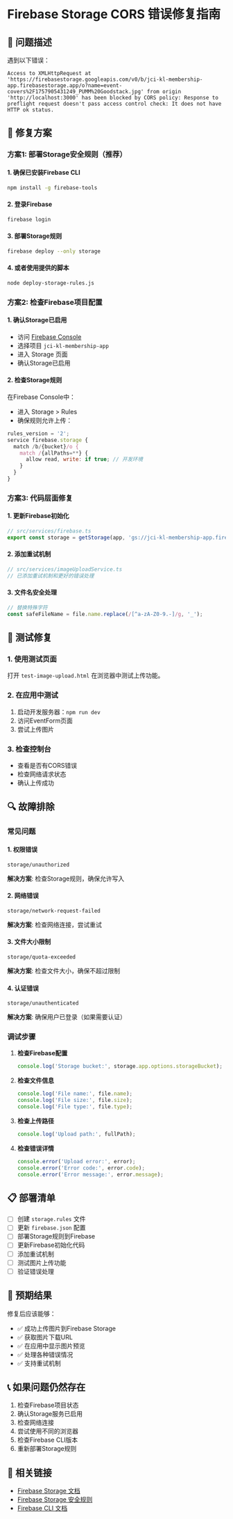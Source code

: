 # Firebase Storage CORS 错误修复指南

## 🚨 问题描述

遇到以下错误：
```
Access to XMLHttpRequest at 'https://firebasestorage.googleapis.com/v0/b/jci-kl-membership-app.firebasestorage.app/o?name=event-covers%2F1757905431249_PUMM%20Goodstack.jpg' from origin 'http://localhost:3000' has been blocked by CORS policy: Response to preflight request doesn't pass access control check: It does not have HTTP ok status.
```

## 🔧 修复方案

### 方案1: 部署Storage安全规则（推荐）

#### 1. 确保已安装Firebase CLI
```bash
npm install -g firebase-tools
```

#### 2. 登录Firebase
```bash
firebase login
```

#### 3. 部署Storage规则
```bash
firebase deploy --only storage
```

#### 4. 或者使用提供的脚本
```bash
node deploy-storage-rules.js
```

### 方案2: 检查Firebase项目配置

#### 1. 确认Storage已启用
- 访问 [Firebase Console](https://console.firebase.google.com/)
- 选择项目 `jci-kl-membership-app`
- 进入 Storage 页面
- 确认Storage已启用

#### 2. 检查Storage规则
在Firebase Console中：
- 进入 Storage > Rules
- 确保规则允许上传：
```javascript
rules_version = '2';
service firebase.storage {
  match /b/{bucket}/o {
    match /{allPaths=**} {
      allow read, write: if true; // 开发环境
    }
  }
}
```

### 方案3: 代码层面修复

#### 1. 更新Firebase初始化
```typescript
// src/services/firebase.ts
export const storage = getStorage(app, 'gs://jci-kl-membership-app.firebasestorage.app');
```

#### 2. 添加重试机制
```typescript
// src/services/imageUploadService.ts
// 已添加重试机制和更好的错误处理
```

#### 3. 文件名安全处理
```typescript
// 替换特殊字符
const safeFileName = file.name.replace(/[^a-zA-Z0-9.-]/g, '_');
```

## 🧪 测试修复

### 1. 使用测试页面
打开 `test-image-upload.html` 在浏览器中测试上传功能。

### 2. 在应用中测试
1. 启动开发服务器：`npm run dev`
2. 访问EventForm页面
3. 尝试上传图片

### 3. 检查控制台
- 查看是否有CORS错误
- 检查网络请求状态
- 确认上传成功

## 🔍 故障排除

### 常见问题

#### 1. 权限错误
```
storage/unauthorized
```
**解决方案**: 检查Storage规则，确保允许写入

#### 2. 网络错误
```
storage/network-request-failed
```
**解决方案**: 检查网络连接，尝试重试

#### 3. 文件大小限制
```
storage/quota-exceeded
```
**解决方案**: 检查文件大小，确保不超过限制

#### 4. 认证错误
```
storage/unauthenticated
```
**解决方案**: 确保用户已登录（如果需要认证）

### 调试步骤

1. **检查Firebase配置**
   ```typescript
   console.log('Storage bucket:', storage.app.options.storageBucket);
   ```

2. **检查文件信息**
   ```typescript
   console.log('File name:', file.name);
   console.log('File size:', file.size);
   console.log('File type:', file.type);
   ```

3. **检查上传路径**
   ```typescript
   console.log('Upload path:', fullPath);
   ```

4. **检查错误详情**
   ```typescript
   console.error('Upload error:', error);
   console.error('Error code:', error.code);
   console.error('Error message:', error.message);
   ```

## 📋 部署清单

- [ ] 创建 `storage.rules` 文件
- [ ] 更新 `firebase.json` 配置
- [ ] 部署Storage规则到Firebase
- [ ] 更新Firebase初始化代码
- [ ] 添加重试机制
- [ ] 测试图片上传功能
- [ ] 验证错误处理

## 🎯 预期结果

修复后应该能够：
- ✅ 成功上传图片到Firebase Storage
- ✅ 获取图片下载URL
- ✅ 在应用中显示图片预览
- ✅ 处理各种错误情况
- ✅ 支持重试机制

## 📞 如果问题仍然存在

1. 检查Firebase项目状态
2. 确认Storage服务已启用
3. 检查网络连接
4. 尝试使用不同的浏览器
5. 检查Firebase CLI版本
6. 重新部署Storage规则

## 🔗 相关链接

- [Firebase Storage 文档](https://firebase.google.com/docs/storage)
- [Firebase Storage 安全规则](https://firebase.google.com/docs/storage/security)
- [Firebase CLI 文档](https://firebase.google.com/docs/cli)
